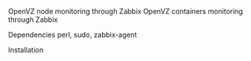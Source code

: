 OpenVZ node monitoring through Zabbix
OpenVZ containers monitoring through Zabbix

Dependencies
perl, sudo, zabbix-agent

Installation
